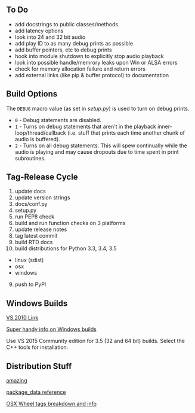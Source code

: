 ## To Do

* add docstrings to public classes/methods
* add latency options
* look into 24 and 32 bit audio
* add play ID to as many debug prints as possible
* add buffer pointers, etc to debug prints
* hook into module shutdown to explicitly stop audio playback
* look into possible handle/memrory leaks upon Win or ALSA errors
* check for memory allocation failure and return errors
* add external links (like pip & buffer protocol) to documentation

## Build Options

The `DEBUG` macro value (as set in *setup.py*) is used to turn on debug prints.
* `0` - Debug statements are disabled.
* `1` - Turns on debug statements that aren't in the playback inner-loop/thread/callback
  (i.e. stuff that prints each time another chunk of audio is buffered).
* `2` - Turns on all debug statements. This will spew continually while the audio is playing and may
  cause dropouts due to time spent in print subroutines.  

## Tag-Release Cycle

1. update docs
2. update version strings
  1. docs/conf.py
  2. setup.py
3. run PEP8 check
4. build and run function checks on 3 platforms
5. update release notes
6. tag latest commit
7. build RTD docs
8. build distributions for Python 3.3, 3.4, 3.5
  * linux (sdist)
  * osx
  * windows
9. push to PyPI

## Windows Builds

[VS 2010 Link](http://download.microsoft.com/download/1/E/5/1E5F1C0A-0D5B-426A-A603-1798B951DDAE/VS2010Express1.iso)

[Super handy info on Windows builds](http://cowboyprogrammer.org/building-python-wheels-for-windows/)

Use VS 2015 Community edition for 3.5 (32 and 64 bit) builds. Select the C++ tools for installation.

## Distribution Stuff

[amazing](https://tom-christie.github.io/articles/pypi/)

[package_data reference](https://docs.python.org/3.5/distutils/setupscript.html)

[OSX Wheel tags breakdown and info](https://github.com/MacPython/wiki/wiki/Spinning-wheels)
